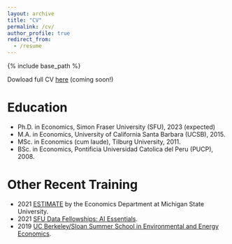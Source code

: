 ```yaml
---
layout: archive
title: "CV"
permalink: /cv/
author_profile: true
redirect_from:
  - /resume
---
```


{% include base_path %}

Dowload full CV [here](https://mhigar.github.io/files/CV_MinoruHiga.pdf) (coming soon!)

Education
======
* Ph.D. in Economics, Simon Fraser University (SFU), 2023 (expected)
* M.A. in Economics, University of California Santa Barbara (UCSB), 2015.
* MSc. in Economics (cum laude), Tilburg University, 2011.
* BSc. in Economics, Pontificia Universidad Catolica del Peru (PUCP), 2008.

Other Recent Training
======
* 2021 [ESTIMATE](http://econ.msu.edu/estimate/index.php) by the Economics Department at Michigan State University.
* 2021 [SFU Data Fellowships: AI Essentials](https://www.sfu.ca/big-data/data-fellowships/ai-essentials.html).
* 2019 [UC Berkeley/Sloan Summer School in Environmental and Energy Economics](https://www.auffhammer.com/summer-school).

<!-- Work experience
======
* Summer 2015: Research Assistant
  * Github University
  * Duties included: Tagging issues
  * Supervisor: Professor Git

* Fall 2015: Research Assistant
  * Github University
  * Duties included: Merging pull requests
  * Supervisor: Professor Hub
  
Skills
======
* Skill 1
* Skill 2
  * Sub-skill 2.1
  * Sub-skill 2.2
  * Sub-skill 2.3
* Skill 3

Publications
======
  <ul>{% for post in site.publications %}
    {% include archive-single-cv.html %}
  {% endfor %}</ul>
  
Talks
======
  <ul>{% for post in site.talks %}
    {% include archive-single-talk-cv.html %}
  {% endfor %}</ul>
  
Teaching
======
  <ul>{% for post in site.teaching %}
    {% include archive-single-cv.html %}
  {% endfor %}</ul>
  
Service and leadership
======
* Currently signed in to 43 different slack teams -->
